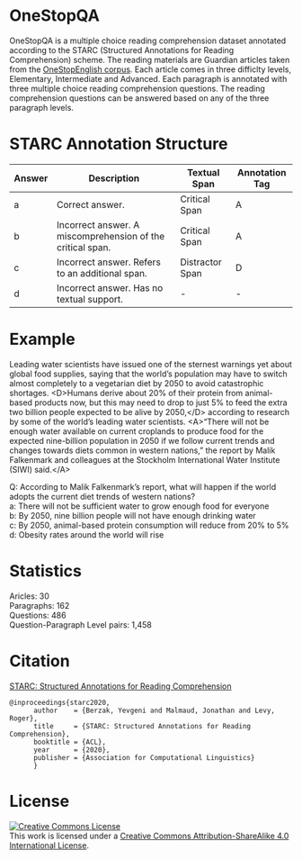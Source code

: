 # OneStopQA

OneStopQA is a multiple choice reading comprehension dataset annotated according to the STARC (Structured Annotations for Reading Comprehension) scheme. The reading materials are Guardian articles taken from the [OneStopEnglish corpus](https://github.com/nishkalavallabhi/OneStopEnglishCorpus). Each article comes in three difficlty levels, Elementary, Intermediate and Advanced. Each paragraph is annotated with three multiple choice reading comprehension questions. The reading comprehension questions can be answered based on any of the three paragraph levels.

# STARC Annotation Structure

| Answer | Description | Textual Span | Annotation Tag
| --- | --- | --- | --- |
| a | Correct answer. | Critical Span | A |
| b | Incorrect answer. A miscomprehension of the critical span. | Critical Span |A|
| c | Incorrect answer. Refers to an additional span. | Distractor Span | D|
| d | Incorrect answer. Has no textual support. | - | - |

# Example

Leading water scientists have issued one of the sternest warnings yet about global food supplies, saying that the world’s population may have to switch almost completely to a vegetarian diet by 2050 to avoid catastrophic shortages. \<D\>Humans derive about 20% of their protein from animal-based products now, but this may need to drop to just 5% to feed the extra two billion people expected to be alive by 2050,\</D\> according to research by some of the world’s leading water scientists. \<A\>“There will not be enough water available on current croplands to produce food for the expected nine-billion population in 2050 if we follow current trends and changes towards diets common in western nations,” the report by Malik Falkenmark and colleagues at the Stockholm International Water Institute (SIWI) said.\</A\>

Q: According to Malik Falkenmark’s report, what will happen if the world adopts the current diet trends of western nations?  
a: There will not be sufficient water to grow enough food for everyone  
b: By 2050, nine billion people will not have enough drinking water  
c: By 2050, animal-based protein consumption will reduce from 20% to 5%  
d: Obesity rates around the world will rise  

# Statistics
Aricles: 30  
Paragraphs: 162  
Questions: 486  
Question-Paragraph Level pairs: 1,458  

# Citation
[STARC: Structured Annotations for Reading Comprehension](http://people.csail.mit.edu/berzak/papers/acl2020.pdf)  
```
@inproceedings{starc2020,  
      author    = {Berzak, Yevgeni and Malmaud, Jonathan and Levy, Roger},  
      title     = {STARC: Structured Annotations for Reading Comprehension},  
      booktitle = {ACL},  
      year      = {2020},  
      publisher = {Association for Computational Linguistics} 
      }
```

# License
<a rel="license" href="http://creativecommons.org/licenses/by-sa/4.0/"><img alt="Creative Commons License" style="border-width:0" src="https://i.creativecommons.org/l/by-sa/4.0/88x31.png" /></a><br />This work is licensed under a <a rel="license" href="http://creativecommons.org/licenses/by-sa/4.0/">Creative Commons Attribution-ShareAlike 4.0 International License</a>.


